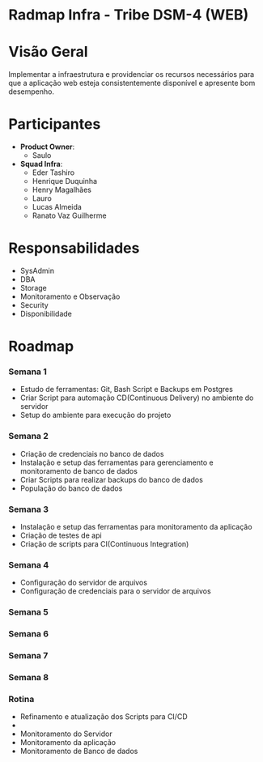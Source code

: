 # Radmap Infra - Tribe DSM-4 (WEB)

# Visão Geral

Implementar a infraestrutura e providenciar os recursos necessários para que a aplicação web esteja consistentemente disponível e apresente bom desempenho.

# Participantes

- **Product Owner**: 
    - Saulo
- **Squad Infra**: 
    - Eder Tashiro
    - Henrique Duquinha
    - Henry Magalhães
    - Lauro
    - Lucas Almeida
    - Ranato Vaz Guilherme

# Responsabilidades

- SysAdmin
- DBA
- Storage
- Monitoramento e Observação
- Security
- Disponibilidade


# Roadmap
### Semana 1

- Estudo de ferramentas: Git, Bash Script e Backups em Postgres
- Criar Script para automação CD(Continuous Delivery) no ambiente do servidor
- Setup do ambiente para execução do projeto

### Semana 2

- Criação de credenciais no banco de dados
- Instalação e setup das ferramentas para gerenciamento e monitoramento de banco de dados
- Criar Scripts para realizar backups do banco de dados
- População do banco de dados

### Semana 3

- Instalação e setup das ferramentas para monitoramento da aplicação 
- Criação de testes de api
- Criação de scripts para CI(Continuous Integration)

### Semana 4

- Configuração do servidor de arquivos
- Configuração de credenciais para o servidor de arquivos

### Semana 5


### Semana 6

### Semana 7

### Semana 8

### Rotina 

- Refinamento e atualização dos Scripts para CI/CD
- 
- Monitoramento do Servidor
- Monitoramento da aplicação
- Monitoramento de Banco de dados